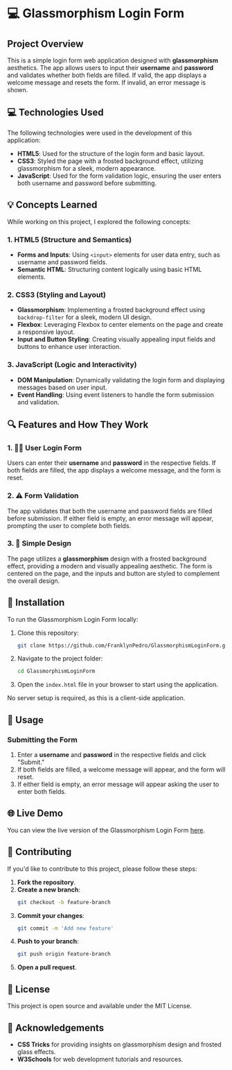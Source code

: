 # 💻 Glassmorphism Login Form

## Project Overview
This is a simple login form web application designed with **glassmorphism** aesthetics. The app allows users to input their **username** and **password** and validates whether both fields are filled. If valid, the app displays a welcome message and resets the form. If invalid, an error message is shown.

## 💻 Technologies Used
The following technologies were used in the development of this application:
- **HTML5**: Used for the structure of the login form and basic layout.
- **CSS3**: Styled the page with a frosted background effect, utilizing glassmorphism for a sleek, modern appearance.
- **JavaScript**: Used for the form validation logic, ensuring the user enters both username and password before submitting.

## 💡 Concepts Learned
While working on this project, I explored the following concepts:

### 1. **HTML5 (Structure and Semantics)**
   - **Forms and Inputs**: Using `<input>` elements for user data entry, such as username and password fields.
   - **Semantic HTML**: Structuring content logically using basic HTML elements.

### 2. **CSS3 (Styling and Layout)**
   - **Glassmorphism**: Implementing a frosted background effect using `backdrop-filter` for a sleek, modern UI design.
   - **Flexbox**: Leveraging Flexbox to center elements on the page and create a responsive layout.
   - **Input and Button Styling**: Creating visually appealing input fields and buttons to enhance user interaction.

### 3. **JavaScript (Logic and Interactivity)**
   - **DOM Manipulation**: Dynamically validating the login form and displaying messages based on user input.
   - **Event Handling**: Using event listeners to handle the form submission and validation.

## 🔍 Features and How They Work

### 1. 🧑‍💻 User Login Form
Users can enter their **username** and **password** in the respective fields. If both fields are filled, the app displays a welcome message, and the form is reset.

### 2. ⚠️ Form Validation
The app validates that both the username and password fields are filled before submission. If either field is empty, an error message will appear, prompting the user to complete both fields.

### 3. 📐 Simple Design
The page utilizes a **glassmorphism** design with a frosted background effect, providing a modern and visually appealing aesthetic. The form is centered on the page, and the inputs and button are styled to complement the overall design.

## 🚀 Installation
To run the Glassmorphism Login Form locally:

1. Clone this repository:

    ```bash
    git clone https://github.com/FranklynPedro/GlassmorphismLoginForm.git
    ```

2. Navigate to the project folder:

    ```bash
    cd GlassmorphismLoginForm
    ```

3. Open the `index.html` file in your browser to start using the application.

No server setup is required, as this is a client-side application.

## 📐 Usage

### Submitting the Form
1. Enter a **username** and **password** in the respective fields and click "Submit."
2. If both fields are filled, a welcome message will appear, and the form will reset.
3. If either field is empty, an error message will appear asking the user to enter both fields.

## 🌐 Live Demo
You can view the live version of the Glassmorphism Login Form [here](https://your-link-to-the-live-demo.com).

## 🤝 Contributing
If you'd like to contribute to this project, please follow these steps:

1. **Fork the repository**.
2. **Create a new branch**:
    ```bash
    git checkout -b feature-branch
    ```
3. **Commit your changes**:
    ```bash
    git commit -m 'Add new feature'
    ```
4. **Push to your branch**:
    ```bash
    git push origin feature-branch
    ```
5. **Open a pull request**.

## 📜 License
This project is open source and available under the MIT License.

## 🙏 Acknowledgements
- **CSS Tricks** for providing insights on glassmorphism design and frosted glass effects.
- **W3Schools** for web development tutorials and resources.
